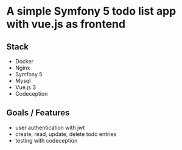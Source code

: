 # A simple Symfony 5 todo list app with vue.js as frontend

## Stack

* Docker
* Nginx
* Symfony 5
* Mysql
* Vue.js 3
* Codeception

## Goals / Features

* user authentication with jwt
* create, read, update, delete todo entries
* testing with codeception
